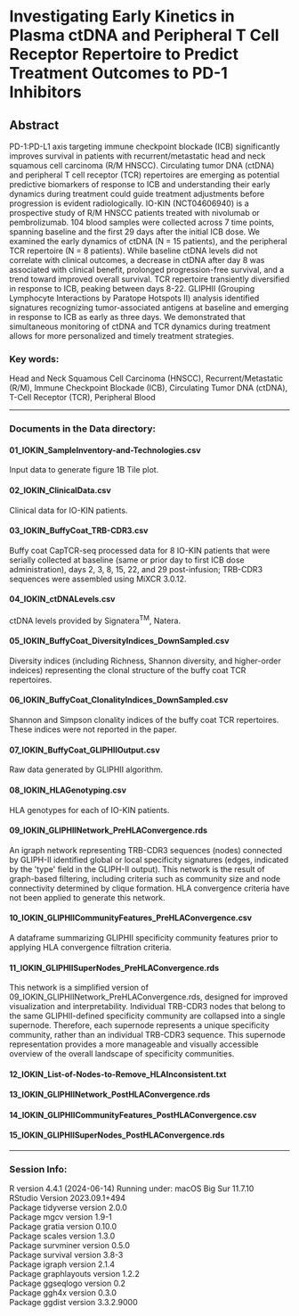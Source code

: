 # Investigating Early Kinetics in Plasma ctDNA and Peripheral T Cell Receptor Repertoire to Predict Treatment Outcomes to PD-1 Inhibitors
## Abstract
PD-1:PD-L1 axis targeting immune checkpoint blockade (ICB) significantly improves survival in patients with recurrent/metastatic head and neck squamous cell carcinoma (R/M HNSCC). Circulating tumor DNA (ctDNA) and peripheral T cell receptor (TCR) repertoires are emerging as potential predictive biomarkers of response to ICB and understanding their early dynamics during treatment could guide treatment adjustments before progression is evident radiologically. IO-KIN (NCT04606940) is a prospective study of R/M HNSCC patients treated with nivolumab or pembrolizumab. 104 blood samples were collected across 7 time points, spanning baseline and the first 29 days after the initial ICB dose. We examined the early dynamics of ctDNA (N = 15 patients), and the peripheral TCR repertoire (N = 8 patients). While baseline ctDNA levels did not correlate with clinical outcomes, a decrease in ctDNA after day 8 was associated with clinical benefit, prolonged progression-free survival, and a trend toward improved overall survival. TCR repertoire transiently diversified in response to ICB, peaking between days 8-22. GLIPHII (Grouping Lymphocyte Interactions by Paratope Hotspots II) analysis identified signatures recognizing tumor-associated antigens at baseline and emerging in response to ICB as early as three days. We demonstrated that simultaneous monitoring of ctDNA and TCR dynamics during treatment allows for more personalized and timely treatment strategies.

### Key words:
Head and Neck Squamous Cell Carcinoma (HNSCC), Recurrent/Metastatic (R/M), Immune Checkpoint Blockade (ICB), Circulating Tumor DNA (ctDNA), T-Cell Receptor (TCR), Peripheral Blood
***
### Documents in the Data directory:
#### 01_IOKIN_SampleInventory-and-Technologies.csv
Input data to generate figure 1B Tile plot. <br>

#### 02_IOKIN_ClinicalData.csv
Clinical data for IO-KIN patients. <br>

#### 03_IOKIN_BuffyCoat_TRB-CDR3.csv
Buffy coat CapTCR-seq processed data for 8 IO-KIN patients that were serially collected at baseline (same or prior day to first ICB dose administration), days 2, 3, 8, 15, 22, and 29 post-infusion; 
TRB-CDR3 sequences were assembled using MiXCR 3.0.12. <br>

#### 04_IOKIN_ctDNALevels.csv
ctDNA levels provided by Signatera<sup>TM</sup>, Natera.

#### 05_IOKIN_BuffyCoat_DiversityIndices_DownSampled.csv
Diversity indices (including Richness, Shannon diversity, and higher-order indeices) representing the clonal structure of the buffy coat TCR repertoires.

#### 06_IOKIN_BuffyCoat_ClonalityIndices_DownSampled.csv
Shannon and Simpson clonality indices of the buffy coat TCR repertoires.
These indices were not reported in the paper. <br>

#### 07_IOKIN_BuffyCoat_GLIPHIIOutput.csv
Raw data generated by GLIPHII algorithm.

#### 08_IOKIN_HLAGenotyping.csv
HLA genotypes for each of IO-KIN patients.

#### 09_IOKIN_GLIPHIINetwork_PreHLAConvergence.rds 
An igraph network representing TRB-CDR3 sequences (nodes) connected by GLIPH-II identified global or local specificity signatures (edges, indicated by the 'type' field in the GLIPH-II output). This network is the result of graph-based filtering, including criteria such as community size and node connectivity determined by clique formation. HLA convergence criteria have not been applied to generate this network.

#### 10_IOKIN_GLIPHIICommunityFeatures_PreHLAConvergence.csv 
A dataframe summarizing GLIPHII specificity community features prior to applying HLA convergence filtration criteria.

#### 11_IOKIN_GLIPHIISuperNodes_PreHLAConvergence.rds 
This network is a simplified version of 09_IOKIN_GLIPHIINetwork_PreHLAConvergence.rds, designed for improved visualization and interpretability. Individual TRB-CDR3 nodes that belong to the same GLIPHII-defined specificity community are collapsed into a single supernode. Therefore, each supernode represents a unique specificity community, rather than an individual TRB-CDR3 sequence. This supernode representation provides a more manageable and visually accessible overview of the overall landscape of specificity communities.

#### 12_IOKIN_List-of-Nodes-to-Remove_HLAInconsistent.txt
#### 13_IOKIN_GLIPHIINetwork_PostHLAConvergence.rds 
#### 14_IOKIN_GLIPHIICommunityFeatures_PostHLAConvergence.csv
#### 15_IOKIN_GLIPHIISuperNodes_PostHLAConvergence.rds
***
### Session Info:
R version 4.4.1 (2024-06-14) Running under: macOS Big Sur 11.7.10 <br>
RStudio Version 2023.09.1+494 <br>
Package tidyverse version 2.0.0 <br>
Package mgcv version 1.9-1 <br>
Package gratia version 0.10.0 <br>
Package scales version 1.3.0 <br> 
Package survminer version 0.5.0 <br>
Package survival version 3.8-3 <br>
Package igraph version 2.1.4 <br>
Package graphlayouts version 1.2.2 <br>
Package ggseqlogo version 0.2 <br>
Package ggh4x version 0.3.0 <br>
Package ggdist version 3.3.2.9000
